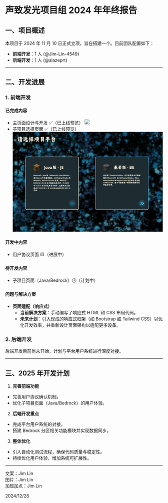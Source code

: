 # 声致发光项目组 2024 年年终报告

## 一、项目概述

本项目于 2024 年 11 月 10 日正式立项，旨在搭建一个。目前团队配置如下：

- **前端开发**：1 人 (@Jim-Lin-4549)
- **后端开发**：1 人 (@alazeprt)

---

## 二、开发进展

### 1. 前端开发

#### 已完成内容

- 主页面设计与开发 ✅（已上线预览）
  ![](./01.png)
- 子项目选择页面 ✅（已上线预览）
  ![](./02.png)

#### 开发中内容

- 用户协议页面 🟨（进展中）

#### 待开发内容

- 子项目页面（Java/Bedrock）🕑（计划中）

#### 问题与解决方案

- **页面适配（响应式）**
    - **当前解决方案**：手动编写了响应式 HTML 和 CSS 布局代码。
    - **未来计划**：引入现成的响应式框架（如 Bootstrap 或 Tailwind CSS）以优化开发效率，并重新设计页面架构以适配更多设备。

### 2. 后端开发

后端开发目前尚未开始，计划与平台用户系统进行深度对接。

---

## 三、2025 年开发计划

1. **完善前端功能**

- 完善用户协议确认机制。
- 优化子项目页面（Java/Bedrock）的用户体验。

2. **后端开发重点**

- 完成平台用户系统的对接。
- 搭建 Bedrock 分区相关功能模块并实现数据同步。

3. **整体优化**

- 引入自动化测试流程，确保代码质量与稳定性。
- 持续优化用户体验，增加系统可扩展性。

---

文案：Jim Lin \
图片：Jim Lin \
加班加点：Jim Lin

2024/12/28